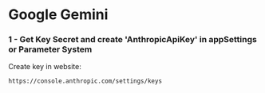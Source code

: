# Google Gemini

### 1 - Get Key Secret and create 'AnthropicApiKey' in appSettings or Parameter System

Create key in website:

```
https://console.anthropic.com/settings/keys
```